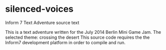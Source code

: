 silenced-voices
===============

Inform 7 Text Adventure source text

This is a text adventure written for the July 2014 Berlin Mini Game Jam. The selected theme: crossing the desert
This source code requires the the Inform7 development platform in order to compile and run.
